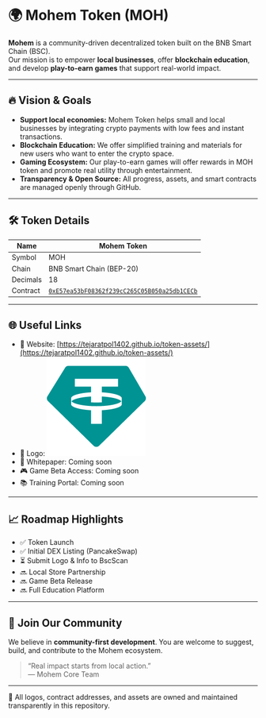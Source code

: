 # 🌍 Mohem Token (MOH)

**Mohem** is a community-driven decentralized token built on the BNB Smart Chain (BSC).  
Our mission is to empower **local businesses**, offer **blockchain education**, and develop **play-to-earn games** that support real-world impact.

---

## 🔥 Vision & Goals

- **Support local economies:** Mohem Token helps small and local businesses by integrating crypto payments with low fees and instant transactions.
- **Blockchain Education:** We offer simplified training and materials for new users who want to enter the crypto space.
- **Gaming Ecosystem:** Our play-to-earn games will offer rewards in MOH token and promote real utility through entertainment.
- **Transparency & Open Source:** All progress, assets, and smart contracts are managed openly through GitHub.

---

## 🛠 Token Details

| Name        | Mohem Token        |
|-------------|--------------------|
| Symbol      | MOH                |
| Chain       | BNB Smart Chain (BEP-20) |
| Decimals    | 18                 |
| Contract    | [`0xE57ea53bF08362f239cC265C05B050a25db1CECb`](https://bscscan.com/token/0xE57ea53bF08362f239cC265C05B050a25db1CECb) |

---

## 🌐 Useful Links

- 🔗 Website: [https://tejaratpol1402.github.io/token-assets/](https://tejaratpol1402.github.io/token-assets/)
- 🧠 Logo: ![Mohem Logo](https://raw.githubusercontent.com/tejaratpol1402/token-assets/main/logo.png)
- 🧾 Whitepaper: Coming soon
- 🎮 Game Beta Access: Coming soon
- 📚 Training Portal: Coming soon

---

## 📈 Roadmap Highlights

- ✅ Token Launch  
- ✅ Initial DEX Listing (PancakeSwap)  
- ⏳ Submit Logo & Info to BscScan  
- 🔜 Local Store Partnership  
- 🔜 Game Beta Release  
- 🔜 Full Education Platform  

---

## 💬 Join Our Community

We believe in **community-first development**. You are welcome to suggest, build, and contribute to the Mohem ecosystem.

> “Real impact starts from local action.”  
> — Mohem Core Team

---

🔐 All logos, contract addresses, and assets are owned and maintained transparently in this repository.

